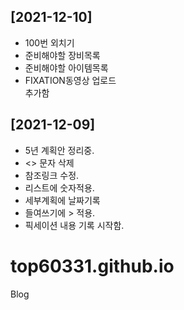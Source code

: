 ## [2021-12-10]
- 100번 외치기
- 준비해야할 장비목록
- 준비해야할 아이템목록
- FIXATION동영상 업로드 <BR> 추가함

## [2021-12-09]
- 5년 계획안 정리중.
- <> 문자 삭제
- 참조링크 수정.
- 리스트에 숫자적용.
- 세부계획에 날짜기록
- 들여쓰기에 > 적용.
- 픽세이션 내용 기록 시작함.

# top60331.github.io
Blog
